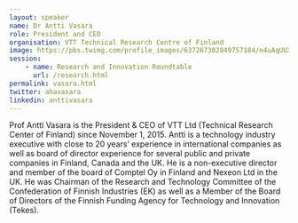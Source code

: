 ```yaml
---
layout: speaker
name: Dr Antti Vasara
role: President and CEO
organisation: VTT Technical Research Centre of Finland
image: https://pbs.twimg.com/profile_images/637267302849757184/n4uAqUUX.jpg
session:
    - name: Research and Innovation Roundtable
      url: /research.html
permalink: vasara.html
twitter: ahavasara
linkedin: anttivasara
---
```

Prof Antti Vasara is the President & CEO of VTT Ltd (Technical Research Center of Finland) since November 1, 2015. Antti is a technology industry executive with close to 20 years’ experience in international companies as well as board of director experience for several public and private companies in Finland, Canada and the UK.
He is a non-executive director and member of the board of Comptel Oy in Finland and Nexeon Ltd in the UK. He was Chairman of the Research and Technology Committee of the Confederation of Finnish Industries (EK) as well as a Member of the Board of Directors of the Finnish Funding Agency for Technology and Innovation (Tekes).
